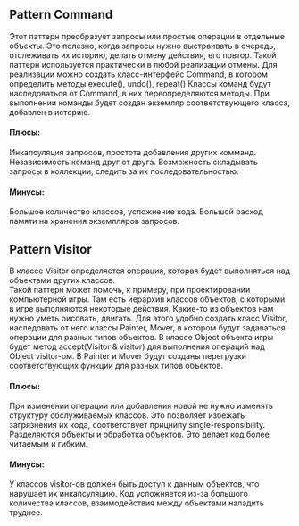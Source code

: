 ## Pattern Command
Этот паттерн преобразует запросы или простые операции в отдельные объекты. Это полезно, когда запросы нужно выстраивать в очередь, отслеживать их историю, делать отмену действия, его повтор. Такой паттерн используется практически в любой реализации отмены.
Для реализации можно создать класс-интерфейс Command, в котором определить методы execute(), undo(), repeat()
Классы команд будут наследоваться от Command, в них переопределяются методы. При выполнении команды будет создан экземляр соответствующего класса, добавлен в историю.
#### Плюсы:
Инкапсуляция запросов, простота добавления других комманд. Независимость команд друг от друга. Возможность складывать запросы в коллекции, следить за их последовательностью.
#### Минусы:
Большое количество классов, усложнение кода. Большой расход памяти на хранения экземпляров запросов.

## Pattern Visitor
В классе Visitor определяется операция, которая будет выполняться над объектами других классов.  
Такой паттерн может помочь, к примеру, при проектировании компьютерной игры. Там есть иерархия классов объектов, с которыми в игре выполняются некоторые действия. Какие-то из объектов нам нужно уметь рисовать, двигать. Для этого удобно создать класс Visitor, наследовать от него классы Painter, Mover, в котором будут задаваться операции для разных типов объектов.
В классе Object объекта игры будет метод accept(Visitor & visitor) для выполнения операций над Object visitor-ом.
В Painter и Mover будут созданы перегрузки соответствующих функций для разных типов объектов.
#### Плюсы:
При изменении операции или добавления новой не нужно изменять структуру обслуживаемых классов. Это позволяет  избежать загрязнения их кода, соответствует прицнипу single-responsibility. Разделяются объекты и обработка объектов. Это делает код более читаемым и гибким.
#### Минусы: 
У классов visitor-ов должен быть доступ к данным объектов, что нарушает их инкапсуляцию. Код усложняется из-за большого количества классов, взаимодействия между объектами наладить труднее. 